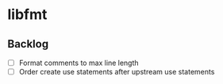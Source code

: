 # libfmt

## Backlog
* [ ] Format comments to max line length
* [ ] Order create use statements after upstream use statements